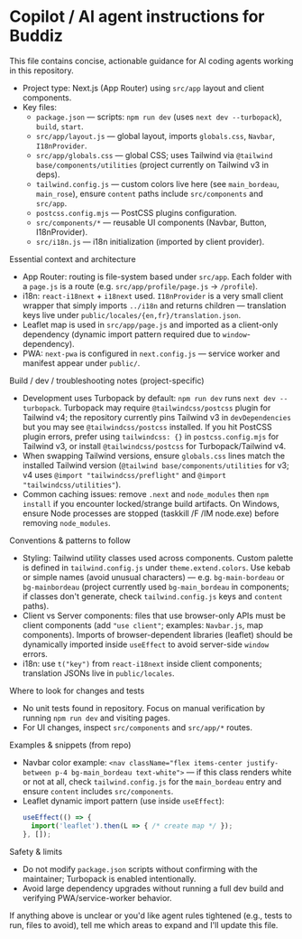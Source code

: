 # Copilot / AI agent instructions for Buddiz

This file contains concise, actionable guidance for AI coding agents working in this repository.

- Project type: Next.js (App Router) using `src/app` layout and client components.
- Key files:
  - `package.json` — scripts: `npm run dev` (uses `next dev --turbopack`), `build`, `start`.
  - `src/app/layout.js` — global layout, imports `globals.css`, `Navbar`, `I18nProvider`.
  - `src/app/globals.css` — global CSS; uses Tailwind via `@tailwind base/components/utilities` (project currently on Tailwind v3 in deps).
  - `tailwind.config.js` — custom colors live here (see `main_bordeau`, `main_rose`), ensure `content` paths include `src/components` and `src/app`.
  - `postcss.config.mjs` — PostCSS plugins configuration.
  - `src/components/*` — reusable UI components (Navbar, Button, I18nProvider).
  - `src/i18n.js` — i18n initialization (imported by client provider).

Essential context and architecture
- App Router: routing is file-system based under `src/app`. Each folder with a `page.js` is a route (e.g. `src/app/profile/page.js` → `/profile`).
- i18n: `react-i18next` + `i18next` used. `I18nProvider` is a very small client wrapper that simply imports `../i18n` and returns children — translation keys live under `public/locales/{en,fr}/translation.json`.
- Leaflet map is used in `src/app/page.js` and imported as a client-only dependency (dynamic import pattern required due to `window`-dependency).
- PWA: `next-pwa` is configured in `next.config.js` — service worker and manifest appear under `public/`.

Build / dev / troubleshooting notes (project-specific)
- Development uses Turbopack by default: `npm run dev` runs `next dev --turbopack`. Turbopack may require `@tailwindcss/postcss` plugin for Tailwind v4; the repository currently pins Tailwind v3 in `devDependencies` but you may see `@tailwindcss/postcss` installed. If you hit PostCSS plugin errors, prefer using `tailwindcss: {}` in `postcss.config.mjs` for Tailwind v3, or install `@tailwindcss/postcss` for Turbopack/Tailwind v4.
- When swapping Tailwind versions, ensure `globals.css` lines match the installed Tailwind version (`@tailwind base/components/utilities` for v3; v4 uses `@import "tailwindcss/preflight"` and `@import "tailwindcss/utilities"`).
- Common caching issues: remove `.next` and `node_modules` then `npm install` if you encounter locked/strange build artifacts. On Windows, ensure Node processes are stopped (taskkill /F /IM node.exe) before removing `node_modules`.

Conventions & patterns to follow
- Styling: Tailwind utility classes used across components. Custom palette is defined in `tailwind.config.js` under `theme.extend.colors`. Use kebab or simple names (avoid unusual characters) — e.g. `bg-main-bordeau` or `bg-mainbordeau` (project currently used `bg-main_bordeau` in components; if classes don't generate, check `tailwind.config.js` keys and `content` paths).
- Client vs Server components: files that use browser-only APIs must be client components (add `"use client"`; examples: `Navbar.js`, map components). Imports of browser-dependent libraries (leaflet) should be dynamically imported inside `useEffect` to avoid server-side `window` errors.
- i18n: use `t("key")` from `react-i18next` inside client components; translation JSONs live in `public/locales`.

Where to look for changes and tests
- No unit tests found in repository. Focus on manual verification by running `npm run dev` and visiting pages.
- For UI changes, inspect `src/components` and `src/app/*` routes.

Examples & snippets (from repo)
- Navbar color example: `<nav className="flex items-center justify-between p-4 bg-main_bordeau text-white">` — if this class renders white or not at all, check `tailwind.config.js` for the `main_bordeau` entry and ensure `content` includes `src/components`.
- Leaflet dynamic import pattern (use inside `useEffect`):
  ```js
  useEffect(() => {
    import('leaflet').then(L => { /* create map */ });
  }, []);
  ```

Safety & limits
- Do not modify `package.json` scripts without confirming with the maintainer; Turbopack is enabled intentionally.
- Avoid large dependency upgrades without running a full dev build and verifying PWA/service-worker behavior.

If anything above is unclear or you'd like agent rules tightened (e.g., tests to run, files to avoid), tell me which areas to expand and I'll update this file.
